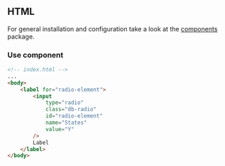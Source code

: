 <!--
SPDX-FileCopyrightText: 2025 DB Systel GmbH

SPDX-License-Identifier: Apache-2.0
-->

## HTML

For general installation and configuration take a look at the [components](https://www.npmjs.com/package/@db-ui/components) package.

### Use component

```html index.html
<!-- index.html -->
...
<body>
	<label for="radio-element">
		<input
			type="radio"
			class="db-radio"
			id="radio-element"
			name="States"
			value="Y"
		/>
		Label
	</label>
</body>
```
